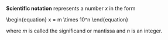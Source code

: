 **Scientific notation** represents a number $x$ in the form

\begin{equation}
x = m \times 10^n
\end{equation}

where $m$ is called the significand or mantissa and $n$ is an integer.